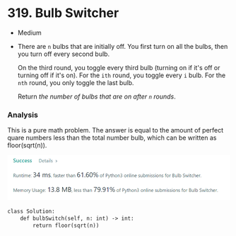 # 319. Bulb Switcher

* Medium
*   There are `n` bulbs that are initially off. You first turn on all the bulbs, then you turn off every second bulb.

    On the third round, you toggle every third bulb (turning on if it's off or turning off if it's on). For the `ith` round, you toggle every `i` bulb. For the `nth` round, you only toggle the last bulb.

    Return _the number of bulbs that are on after `n` rounds_.

### Analysis&#x20;

This is a pure math problem. The answer is equal to the amount of perfect quare numbers less than the total number bulb, which can be written as floor(sqrt(n)).&#x20;

![](<../.gitbook/assets/image (26) (1).png>)

```
class Solution:
    def bulbSwitch(self, n: int) -> int:
        return floor(sqrt(n))
```
